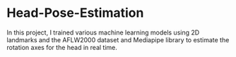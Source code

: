 # Head-Pose-Estimation
In this project, I trained various machine learning models using 2D landmarks and the AFLW2000 dataset  and Mediapipe library to estimate the rotation axes for the head in real time.
